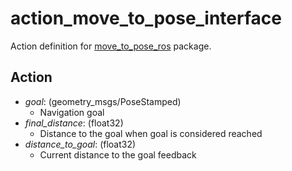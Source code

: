 # action_move_to_pose_interface
Action definition for [move_to_pose_ros](https://github.com/MartinNievas/move_to_pose_ros) package.

## Action
- *goal*: (geometry_msgs/PoseStamped)
    - Navigation goal
- *final_distance*: (float32)
    - Distance to the goal when goal is considered reached
- *distance_to_goal*: (float32)
    - Current distance to the goal feedback